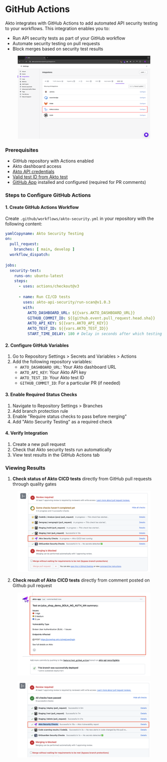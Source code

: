 # GitHub Actions

Akto integrates with GitHub Actions to add automated API security testing to your workflows. This integration enables you to:

* Run API security tests as part of your GitHub workflow
* Automate security testing on pull requests
* Block merges based on security test results

<figure><img src="../../.gitbook/assets/image (65).png" alt=""><figcaption></figcaption></figure>

### Prerequisites

* GitHub repository with Actions enabled
* Akto dashboard access
* [Akto API credentials](../how-to/get-api-credentials.md)
* [Valid test ID from Akto test](../how-to/test-id-from-akto-test.md)
* [GitHub App](create-github-app.md) installed and configured (required for PR comments)

### Steps to Configure GitHub Actions

#### 1. Create GitHub Actions Workflow

Create `.github/workflows/akto-security.yml` in your repository with the following content:

```yaml
yamlCopyname: Akto Security Testing
on:
  pull_request:
    branches: [ main, develop ]
  workflow_dispatch:

jobs:
  security-test:
    runs-on: ubuntu-latest
    steps:
      - uses: actions/checkout@v3
      
      - name: Run CI/CD tests
        uses: akto-api-security/run-scan@v1.0.3
        with:
          AKTO_DASHBOARD_URL: ${{vars.AKTO_DASHBOARD_URL}}
          GITHUB_COMMIT_ID: ${{github.event.pull_request.head.sha}}
          AKTO_API_KEY: ${{vars.AKTO_API_KEY}}
          AKTO_TEST_ID: ${{vars.AKTO_TEST_ID}}
          START_TIME_DELAY: 180 # Delay in seconds after which testing run is started, optional, default is 0
```

#### 2. Configure GitHub Variables

1. Go to Repository Settings > Secrets and Variables > Actions
2. Add the following repository variables:
   * `AKTO_DASHBOARD_URL`: Your Akto dashboard URL
   * `AKTO_API_KEY`: Your Akto API key
   * `AKTO_TEST_ID`: Your Akto test ID
   * `GITHUB_COMMIT_ID`: For a particular PR (if needed)

#### 3. Enable Required Status Checks

1. Navigate to Repository Settings > Branches
2. Add branch protection rule
3. Enable "Require status checks to pass before merging"
4. Add "Akto Security Testing" as a required check

#### 4. Verify Integration

1. Create a new pull request
2. Check that Akto security tests run automatically
3. View test results in the GitHub Actions tab

### Viewing Results

1. **Check status of Akto CICD tests** directly from GitHub pull requests through quality gates

<figure><img src="../../.gitbook/assets/image (1) (1) (1) (1) (1) (1) (1) (1) (1) (1) (1).png" alt=""><figcaption></figcaption></figure>

2. **Check result of Akto CICD tests** directly from comment posted on Github pull request

<figure><img src="../../.gitbook/assets/image (1) (1) (1) (1) (1) (1) (1) (1) (1) (1) (1) (1).png" alt=""><figcaption></figcaption></figure>

<figure><img src="../../.gitbook/assets/image (2) (1) (1) (1) (1) (1) (1) (1).png" alt=""><figcaption></figcaption></figure>
